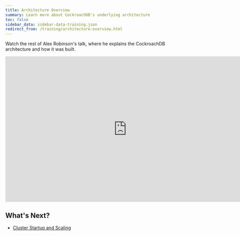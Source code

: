 ```yaml
---
title: Architecture Overview
summary: Learn more about CockroachDB's underlying architecture
toc: false
sidebar_data: sidebar-data-training.json
redirect_from: /training/architecture-overview.html
---
```


Watch the rest of Alex Robinson's talk, where he explains the CockroachDB architecture and how it was built.

<iframe width="756" height="454" src="https://www.youtube.com/embed/6OFeuNy39Qg?rel=0&amp;start=626&amp;end=2505" frameborder="0" allow="autoplay; encrypted-media" allowfullscreen></iframe>

<!-- Slides for in-person training (commented out in favor of video for self-service trainig)
<iframe src="https://docs.google.com/presentation/d/e/2PACX-1vRtr1hx7IJuM7w1ODo9FfR7boTbBHkmIzYHEiJ-HQi9YQVeNhb7WsBdP0wBSCpt62XnkzxVrnYPiFkO/embed?start=false&loop=false" frameborder="0" width="756" height="454" allowfullscreen="true" mozallowfullscreen="true" webkitallowfullscreen="true"></iframe> -->

## What's Next?

- [Cluster Startup and Scaling](cluster-startup-and-scaling.html)

